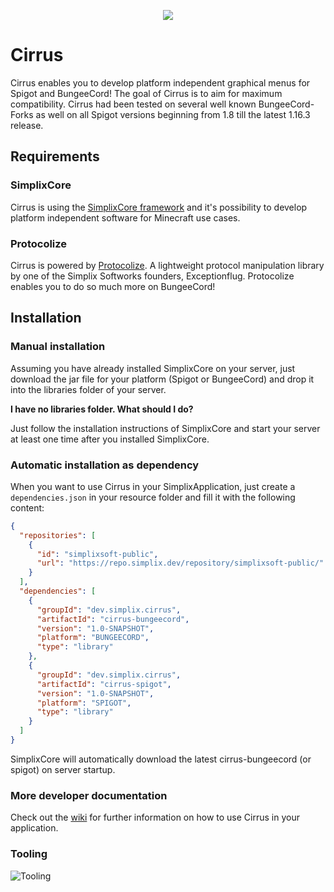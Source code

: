 <p align="center">
  <img src="https://img.exceptionflug.de/cirrussmall.png" />
</p>

# Cirrus
Cirrus enables you to develop platform independent graphical menus for Spigot and BungeeCord! The goal of Cirrus is to aim for maximum compatibility. Cirrus had been tested on several well known BungeeCord-Forks as well on all Spigot versions beginning from 1.8 till the latest 1.16.3 release.

## Requirements
### SimplixCore
Cirrus is using the [SimplixCore framework](https://github.com/Simplix-Softworks/SimplixCore) and it's possibility to develop platform independent software for Minecraft use cases.
### Protocolize
Cirrus is powered by [Protocolize](https://github.com/Exceptionflug/protocolize). A lightweight protocol manipulation library by one of the Simplix Softworks founders, Exceptionflug. Protocolize enables you to do so much more on BungeeCord!

## Installation
### Manual installation
Assuming you have already installed SimplixCore on your server, just download the jar file for your platform (Spigot or BungeeCord) and drop it into the libraries folder of your server.

**I have no libraries folder. What should I do?**

Just follow the installation instructions of SimplixCore and start your server at least one time after you installed SimplixCore.

### Automatic installation as dependency
When you want to use Cirrus in your SimplixApplication, just create a `dependencies.json` in your resource folder and fill it with the following content:
```json
{  
  "repositories": [  
    {
      "id": "simplixsoft-public",  
      "url": "https://repo.simplix.dev/repository/simplixsoft-public/"  
    }  
  ],
  "dependencies": [  
    {
      "groupId": "dev.simplix.cirrus",  
      "artifactId": "cirrus-bungeecord", 
      "version": "1.0-SNAPSHOT",
      "platform": "BUNGEECORD",
      "type": "library"  
    },
    {
      "groupId": "dev.simplix.cirrus",  
      "artifactId": "cirrus-spigot", 
      "version": "1.0-SNAPSHOT",
      "platform": "SPIGOT",
      "type": "library"   
    }
  ]
}
```
SimplixCore will automatically download the latest cirrus-bungeecord (or spigot) on server startup.

### More developer documentation
Check out the [wiki](https://github.com/Simplix-Softworks/Cirrus/wiki) for further information on how to use Cirrus in your application.

### Tooling
![Tooling](https://i.imgur.com/AhRh1pt.gif)
